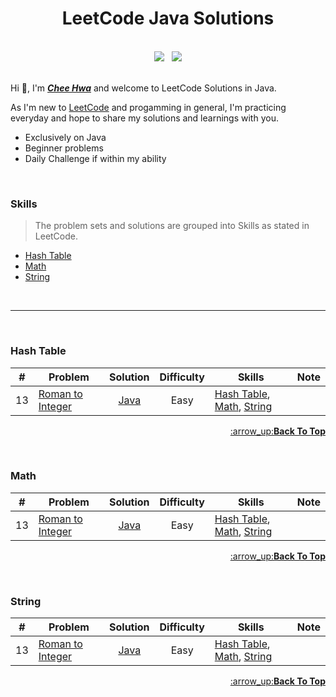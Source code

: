 
<h1 align="center"><b>LeetCode Java Solutions</b></h1>

</br>

<div align="center"><img src="https://img.shields.io/badge/language-java-blue">&nbsp;&nbsp;
<img src="https://img.shields.io/badge/update-daily-green"></div>

</br>

Hi :wave:, I'm [***Chee Hwa***](https://github.com/cheehwatang) and welcome to LeetCode Solutions in Java.

As I'm new to [LeetCode](https://leetcode.com/cheehwatang/) and progamming in general, I'm practicing everyday and hope to share my solutions and learnings with you.  

- Exclusively on Java
- Beginner problems
- Daily Challenge if within my ability

</br>



### Skills
> The problem sets and solutions are grouped into Skills as stated in LeetCode.

- [Hash Table](https://github.com/cheehwatang/leetcode-java#hash-table)
- [Math](https://github.com/cheehwatang/leetcode-java#math)
- [String](https://github.com/cheehwatang/leetcode-java#string)

</br>

---

</br>


### Hash Table

| # |Problem|Solution|Difficulty|Skills|Note|
|:-:|-------|:------:|:--------:|------|----|
|13|[Roman to Integer](https://leetcode.com/problems/roman-to-integer/)|[Java](https://leetcode.com/submissions/detail/790233909/)|Easy|[Hash Table](https://github.com/cheehwatang/leetcode-java#hash-table), [Math](https://github.com/cheehwatang/leetcode-java#math), [String](https://github.com/cheehwatang/leetcode-java#string)| |

<p align="right"><a href="https://github.com/cheehwatang/leetcode-java#skills"> :arrow_up:<b>Back To Top</b></a></p>

</br>

### Math

| # |Problem|Solution|Difficulty|Skills|Note|
|:-:|-------|:------:|:--------:|------|----|
|13|[Roman to Integer](https://leetcode.com/problems/roman-to-integer/)|[Java](https://leetcode.com/submissions/detail/790233909/)|Easy|[Hash Table](https://github.com/cheehwatang/leetcode-java#hash-table), [Math](https://github.com/cheehwatang/leetcode-java#math), [String](https://github.com/cheehwatang/leetcode-java#string)| |

<p align="right"><a href="https://github.com/cheehwatang/leetcode-java#skills"> :arrow_up:<b>Back To Top</b></a></p>
  
</br>

### String

| # |Problem|Solution|Difficulty|Skills|Note|
|:-:|-------|:------:|:--------:|------|----|
|13|[Roman to Integer](https://leetcode.com/problems/roman-to-integer/)|[Java](https://leetcode.com/submissions/detail/790233909/)|Easy|[Hash Table](https://github.com/cheehwatang/leetcode-java#hash-table), [Math](https://github.com/cheehwatang/leetcode-java#math), [String](https://github.com/cheehwatang/leetcode-java#string)| |

<p align="right"><a href="https://github.com/cheehwatang/leetcode-java#skills"> :arrow_up:<b>Back To Top</b></a></p>

</br>